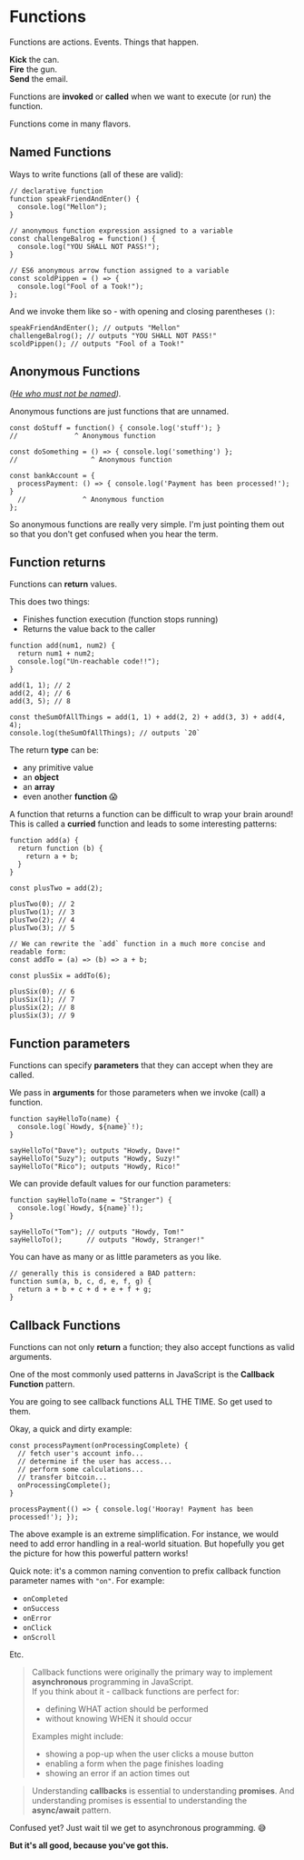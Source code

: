# Functions

Functions are actions. Events. Things that happen.

**Kick** the can.  
**Fire** the gun.  
**Send** the email.

Functions are **invoked** or **called** when we want to execute (or run) the function.

Functions come in many flavors.

## Named Functions

Ways to write functions (all of these are valid):

```
// declarative function
function speakFriendAndEnter() {
  console.log("Mellon");
}

// anonymous function expression assigned to a variable
const challengeBalrog = function() {
  console.log("YOU SHALL NOT PASS!");
}

// ES6 anonymous arrow function assigned to a variable
const scoldPippen = () => {
  console.log("Fool of a Took!");
};
```

And we invoke them like so - with opening and closing parentheses `()`:

```
speakFriendAndEnter(); // outputs "Mellon"
challengeBalrog(); // outputs "YOU SHALL NOT PASS!"
scoldPippen(); // outputs "Fool of a Took!"
```

## Anonymous Functions

_([He who must not be named](https://en.wikipedia.org/wiki/Lord_Voldemort))._

Anonymous functions are just functions that are unnamed.

```
const doStuff = function() { console.log('stuff'); }
//              ^ Anonymous function

const doSomething = () => { console.log('something') };
//                  ^ Anonymous function

const bankAccount = {
  processPayment: () => { console.log('Payment has been processed!'); }
  //              ^ Anonymous function
};
```

So anonymous functions are really very simple. I'm just pointing them out so that you don't
get confused when you hear the term.

## Function returns

Functions can **return** values.

This does two things:

- Finishes function execution (function stops running)
- Returns the value back to the caller

```
function add(num1, num2) {
  return num1 + num2;
  console.log("Un-reachable code!!");
}

add(1, 1); // 2
add(2, 4); // 6
add(3, 5); // 8

const theSumOfAllThings = add(1, 1) + add(2, 2) + add(3, 3) + add(4, 4);
console.log(theSumOfAllThings); // outputs `20`
```

The return **type** can be:

- any primitive value
- an **object**
- an **array**
- even another **function** :scream:

A function that returns a function can be difficult to wrap your brain around! This is called a
**curried** function and leads to some interesting patterns:

```
function add(a) {
  return function (b) {
    return a + b;
  }
}

const plusTwo = add(2);

plusTwo(0); // 2
plusTwo(1); // 3
plusTwo(2); // 4
plusTwo(3); // 5

// We can rewrite the `add` function in a much more concise and readable form:
const addTo = (a) => (b) => a + b;

const plusSix = addTo(6);

plusSix(0); // 6
plusSix(1); // 7
plusSix(2); // 8
plusSix(3); // 9
```

## Function parameters

Functions can specify **parameters** that they can accept when they are called.

We pass in **arguments** for those parameters when we invoke (call) a function.

```
function sayHelloTo(name) {
  console.log(`Howdy, ${name}`!);
}

sayHelloTo("Dave"); outputs "Howdy, Dave!"
sayHelloTo("Suzy"); outputs "Howdy, Suzy!"
sayHelloTo("Rico"); outputs "Howdy, Rico!"
```

We can provide default values for our function parameters:

```
function sayHelloTo(name = "Stranger") {
  console.log(`Howdy, ${name}`!);
}

sayHelloTo("Tom"); // outputs "Howdy, Tom!"
sayHelloTo();      // outputs "Howdy, Stranger!"
```

You can have as many or as little parameters as you like.

```
// generally this is considered a BAD pattern:
function sum(a, b, c, d, e, f, g) {
  return a + b + c + d + e + f + g;
}
```

## Callback Functions

Functions can not only **return** a function; they also accept functions as valid arguments.

One of the most commonly used patterns in JavaScript is the **Callback Function** pattern.

You are going to see callback functions ALL THE TIME. So get used to them.

Okay, a quick and dirty example:

```
const processPayment(onProcessingComplete) {
  // fetch user's account info...
  // determine if the user has access...
  // perform some calculations...
  // transfer bitcoin...
  onProcessingComplete();
}

processPayment(() => { console.log('Hooray! Payment has been processed!'); });
```

The above example is an extreme simplification. For instance, we would need to add error handling in a real-world situation. But hopefully you get the picture for how this powerful pattern works!

Quick note: it's a common naming convention to prefix callback function parameter names with `"on"`. For example:

- `onCompleted`
- `onSuccess`
- `onError`
- `onClick`
- `onScroll`

Etc.

> Callback functions were originally the primary way to implement **asynchronous** programming in JavaScript.  
> If you think about it - callback functions are perfect for:
>
> - defining WHAT action should be performed
> - without knowing WHEN it should occur
>
> Examples might include:
>
> - showing a pop-up when the user clicks a mouse button
> - enabling a form when the page finishes loading
> - showing an error if an action times out

> Understanding **callbacks** is essential to understanding **promises**. And understanding
> promises is essential to understanding the **async/await** pattern.

Confused yet? Just wait til we get to asynchronous programming. :sweat_smile:

**But it's all good, because you've got this.**
